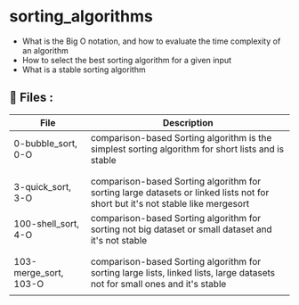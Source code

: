 # sorting_algorithms

- What is the Big O notation, and how to evaluate the time complexity of an algorithm
- How to select the best sorting algorithm for a given input
- What is a stable sorting algorithm


## 📂 Files : 
|File|Description|
|---|---|
|0-bubble_sort, 0-O| comparison-based Sorting algorithm is the simplest sorting algorithm for short lists and is stable|
|||
|||
|3-quick_sort, 3-O| comparison-based Sorting algorithm for sorting large datasets or linked lists not for short but it's not stable like mergesort|
|100-shell_sort, 4-O| comparison-based Sorting algorithm for sorting not big dataset or small dataset and it's not stable |
|||
|||
|103-merge_sort, 103-O| comparison-based Sorting algorithm for sorting large lists, linked lists, large datasets not for small ones and it's stable|
|||
